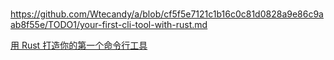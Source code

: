#

https://github.com/Wtecandy/a/blob/cf5f5e7121c1b16c0c81d0828a9e86c9aab8f55e/TODO1/your-first-cli-tool-with-rust.md

[用 Rust 打造你的第一个命令行工具](https://github.com/Wtecandy/a/blob/cf5f5e7121c1b16c0c81d0828a9e86c9aab8f55e/TODO1/your-first-cli-tool-with-rust.md)


